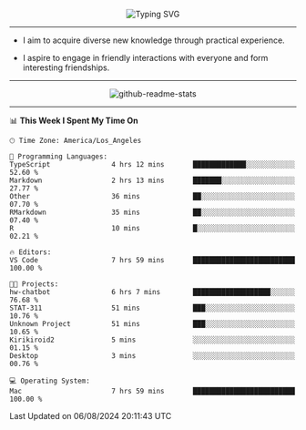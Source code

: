 <p align="center">
  <img src="https://readme-typing-svg.demolab.com?font=Fira+Code&weight=500&size=32&duration=2500&pause=1600&center=true&vCenter=true&random=false&width=1024&height=64&lines=Hi+there+%F0%9F%91%8B;I'm+delighted+you+could+make+it+here+%F0%9F%8E%89;I'm+Harry%2C+a+college+student+still+finding+my+way" alt="Typing SVG" />
</p>


---


- I aim to acquire diverse new knowledge through practical experience.

- I aspire to engage in friendly interactions with everyone and form interesting friendships.


---


<p align="center">
  <img src="https://github-readme-stats.vercel.app/api?username=Harry-Jing&show_icons=true" alt="github-readme-stats"/>
</p>


---

<!--START_SECTION:waka-->
📊 **This Week I Spent My Time On** 

```text
🕑︎ Time Zone: America/Los_Angeles

💬 Programming Languages: 
TypeScript               4 hrs 12 mins       █████████████░░░░░░░░░░░░   52.60 % 
Markdown                 2 hrs 13 mins       ███████░░░░░░░░░░░░░░░░░░   27.77 % 
Other                    36 mins             ██░░░░░░░░░░░░░░░░░░░░░░░   07.70 % 
RMarkdown                35 mins             ██░░░░░░░░░░░░░░░░░░░░░░░   07.40 % 
R                        10 mins             █░░░░░░░░░░░░░░░░░░░░░░░░   02.21 % 

🔥 Editors: 
VS Code                  7 hrs 59 mins       █████████████████████████   100.00 % 

🐱‍💻 Projects: 
hw-chatbot               6 hrs 7 mins        ███████████████████░░░░░░   76.68 % 
STAT-311                 51 mins             ███░░░░░░░░░░░░░░░░░░░░░░   10.76 % 
Unknown Project          51 mins             ███░░░░░░░░░░░░░░░░░░░░░░   10.65 % 
Kirikiroid2              5 mins              ░░░░░░░░░░░░░░░░░░░░░░░░░   01.15 % 
Desktop                  3 mins              ░░░░░░░░░░░░░░░░░░░░░░░░░   00.76 % 

💻 Operating System: 
Mac                      7 hrs 59 mins       █████████████████████████   100.00 % 
```


 Last Updated on 06/08/2024 20:11:43 UTC
<!--END_SECTION:waka-->
